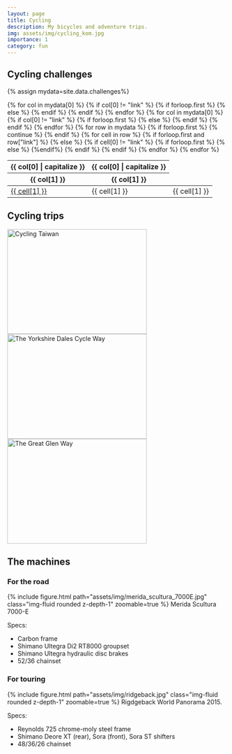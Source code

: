 ```yaml
---
layout: page
title: Cycling
description: My bicycles and adventure trips.
img: assets/img/cycling_kom.jpg
importance: 1
category: fun
---
```


## Cycling challenges

{% assign mydata=site.data.challenges%}
<table class="mytable" >
  <thead>
  {% for col in mydata[0] %}
    {% if col[0] != "link" %}
      {% if forloop.first %}
        <th>{{ col[0] | capitalize }}</th>
      {% else %}
        <th class="table-right">{{ col[0] | capitalize }}</th>
      {% endif %}
    {% endif %}
  {% endfor %}
  </thead>
  <thead>
  {% for col in mydata[0] %}
    {% if col[0] != "link" %}
      {% if forloop.first %}
        <th>{{ col[1] }}</th>
      {% else %}
        <th class="table-right">{{ col[1] }}</th>
      {% endif %}
    {% endif %}
  {% endfor %}
  </thead>

  <tbody>
  {% for row in mydata %}
    {% if forloop.first %}
      {% continue %}
    {% endif %}
    <tr>
    {% for cell in row %}
      {% if forloop.first and row["link"] %}
        <td><a href="https://www.strava.com/activities/{{ row["link"] }}">{{ cell[1] }}</a></td>
      {% else %}
        {% if cell[0] != "link" %}
          {% if forloop.first %}
            <td>{{ cell[1] }}</td>
          {% else %}
            <td class="table-right" >{{ cell[1] }}</td>
          {%endif%}
        {% endif %}
      {% endif %}
    {% endfor %}
    </tr>
  {% endfor %}
  </tbody>
</table>


## Cycling trips

<div class="container">
  <div class="row row-cols-2">
    <div class="col">
      <a data-flickr-embed="true" data-header="true" data-footer="true" href="https://www.flickr.com/photos/faoch/albums/72157680080387628" title="Cycling Taiwan"><img src="https://live.staticflickr.com/65535/40735736163_3deaed2161_n.jpg" width="320" height="240" alt="Cycling Taiwan"></a><script async src="//embedr.flickr.com/assets/client-code.js" charset="utf-8"></script>
    </div>
    <div class="col">
      <a data-flickr-embed="true" data-header="true" data-footer="true" href="https://www.flickr.com/photos/faoch/albums/72157666638728105" title="The Yorkshire Dales Cycle Way"><img src="https://live.staticflickr.com/1583/26140148516_cd6074cd38_n.jpg" width="320" height="240" alt="The Yorkshire Dales Cycle Way"></a><script async src="//embedr.flickr.com/assets/client-code.js" charset="utf-8"></script>
    </div>
    <div class="col">
      <a data-flickr-embed="true" data-header="true" data-footer="true" href="https://www.flickr.com/photos/faoch/albums/72157647734510758" title="The Great Glen Way"><img src="https://live.staticflickr.com/3895/15196741619_715be2ebe1_n.jpg" width="320" height="240" alt="The Great Glen Way"></a><script async src="//embedr.flickr.com/assets/client-code.js" charset="utf-8"></script>
    </div>
  </div>
</div>


## The machines

### For the road

{% include figure.html path="assets/img/merida_scultura_7000E.jpg" class="img-fluid rounded z-depth-1" zoomable=true %}
Merida Scultura 7000-E

Specs:

- Carbon frame
- Shimano Ultegra Di2 RT8000 groupset
- Shimano Ultegra hydraulic disc brakes
- 52/36 chainset

### For touring

{% include figure.html path="assets/img/ridgeback.jpg" class="img-fluid rounded z-depth-1" zoomable=true %}
Rigdgeback World Panorama 2015.

Specs:

- Reynolds 725 chrome-moly steel frame
- Shimano Deore XT (rear), Sora (front), Sora ST shifters
- 48/36/26 chainset

